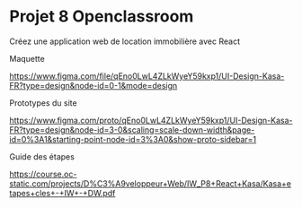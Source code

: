 # Projet 8 Openclassroom 

Créez une application web de location immobilière avec React

Maquette

https://www.figma.com/file/qEno0LwL4ZLkWyeY59kxp1/UI-Design-Kasa-FR?type=design&node-id=0-1&mode=design

Prototypes du site

https://www.figma.com/proto/qEno0LwL4ZLkWyeY59kxp1/UI-Design-Kasa-FR?type=design&node-id=3-0&scaling=scale-down-width&page-id=0%3A1&starting-point-node-id=3%3A0&show-proto-sidebar=1

Guide des étapes

https://course.oc-static.com/projects/D%C3%A9veloppeur+Web/IW_P8+React+Kasa/Kasa+etapes+cles+-+IW+-+DW.pdf

